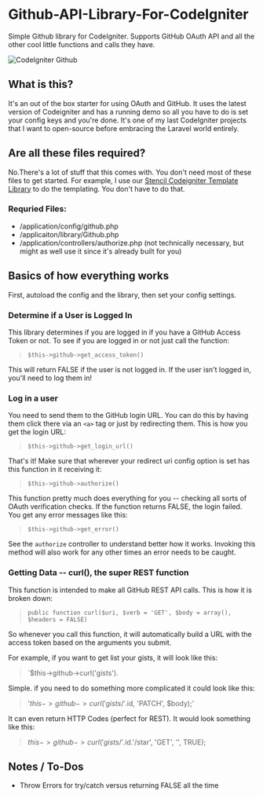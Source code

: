 Github-API-Library-For-CodeIgniter
===================================

Simple Github library for CodeIgniter. Supports GitHub OAuth API and all the other cool little functions and calls they have.

![CodeIgniter Github](http://scotch.io/images/github-codeigniter.png "CodeIgniter Github")

## What is this?

It's an out of the box starter for using OAuth and GitHub. It uses the latest version of Codeigniter and has a running demo so all you have to do is set your config keys and you're done. It's one of my last CodeIgniter projects that I want to open-source before embracing the Laravel world entirely.

## Are all these files required?

No.There's a lot of stuff that this comes with. You don't need most of these files to get started. For example, I use our [Stencil Codeigniter Template Library](http://github.com/scotch-io/stencil) to do the templating. You don't have to do that.

### Requried Files:

 - /application/config/github.php
 - /applicaiton/library/Github.php
 - /application/controllers/authorize.php (not technically necessary, but might as well use it since it's already built for you)


## Basics of how everything works

First, autoload the config and the library, then set your config settings.

### Determine if a User is Logged In

This library determines if you are logged in if you have a GitHub Access Token or not. To see if you are logged in or not just call the function:

> `$this->github->get_access_token()`

This will return FALSE if the user is not logged in. If the user isn't logged in, you'll need to log them in!


### Log in a user

You need to send them to the GitHub login URL. You can do this by having them click there via an `<a>` tag or just by redirecting them. This is how you get the login URL:

> `$this->github->get_login_url()`

That's it! Make sure that wherever your redirect uri config option is set has this function in it receiving it:

> `$this->github->authorize()`

This function pretty much does everything for you -- checking all sorts of OAuth verification checks. If the function returns FALSE, the login failed. You get any error messages like this:

> `$this->github->get_error()`

See the `authorize` controller to understand better how it works. Invoking this method will also work for any other times an error needs to be caught.

### Getting Data -- curl(), the super REST function

This function is intended to make all GitHub REST API calls. This is how it is broken down:

> `public function curl($uri, $verb = 'GET', $body = array(), $headers = FALSE)`

So whenever you call this function, it will automatically build a URL with the access token based on the arguments you submit.

For example, if you want to get list your gists, it will look like this:

> `$this->github->curl('gists').

Simple. if you need to do something more complicated it could look like this:

> '$this->github->curl('gists/'.$id, 'PATCH', $body);'

It can even return HTTP Codes (perfect for REST). It would look something like this:

> $this->github->curl('gists/'.$id.'/star', 'GET', '', TRUE);

## Notes / To-Dos
 - Throw Errors for try/catch versus returning FALSE all the time